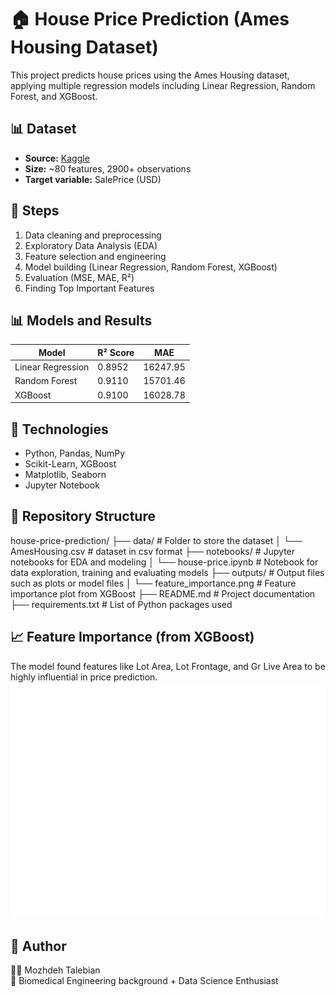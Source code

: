 # 🏠 House Price Prediction (Ames Housing Dataset)

This project predicts house prices using the Ames Housing dataset, applying multiple regression models including Linear Regression, Random Forest, and XGBoost.

## 📊 Dataset
- **Source:** [Kaggle](https://www.kaggle.com/datasets/prevek18/ames-housing-dataset)
- **Size:** ~80 features, 2900+ observations
- **Target variable:** SalePrice (USD)

## 🚀 Steps
1. Data cleaning and preprocessing
2. Exploratory Data Analysis (EDA)
3. Feature selection and engineering
4. Model building (Linear Regression, Random Forest, XGBoost)
5. Evaluation (MSE, MAE, R²)
6. Finding Top Important Features

## 📊 Models and Results

| Model              | R² Score | MAE         |
|--------------------|----------|-------------|
| Linear Regression  | 0.8952   | 16247.95    |
| Random Forest      | 0.9110   | 15701.46    |
| XGBoost            | 0.9100   | 16028.78    |

## 🔧 Technologies
- Python, Pandas, NumPy
- Scikit-Learn, XGBoost
- Matplotlib, Seaborn
- Jupyter Notebook

## 📁 Repository Structure
house-price-prediction/
├── data/                   # Folder to store the dataset
│   └── AmesHousing.csv     # dataset in csv format
├── notebooks/              # Jupyter notebooks for EDA and modeling
│   └── house-price.ipynb   # Notebook for data exploration, training and evaluating models
├── outputs/                # Output files such as plots or model files
│   └── feature_importance.png  # Feature importance plot from XGBoost
├── README.md               # Project documentation
├── requirements.txt        # List of Python packages used

## 📈 Feature Importance (from XGBoost)

The model found features like Lot Area, Lot Frontage, and Gr Live Area to be highly influential in price prediction.
![Feature Importance](outputs/feature_importance.png)

## 🧠 Author
👩‍💻 Mozhdeh Talebian  
📍 Biomedical Engineering background + Data Science Enthusiast
